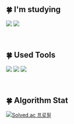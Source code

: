 
<h2 align="left"> 🍀 I'm studying </h2>
<div>
  <img src="https://img.shields.io/badge/C sharp-239120?style=flat&logo=csharp&logoColor=white"/>
  <img src="https://img.shields.io/badge/C++-00599C?style=flat&logo=c%2B%2B&logoColor=white"/>
</div>
<br/><br/>

<h2 align="left"> 🍀 Used Tools </h2>

<div>
  <img src="https://img.shields.io/badge/Unity-FFFFFF?style=flat&logo=Unity&logoColor=black"/>
  <img src="https://img.shields.io/badge/Visual studio-5C2D91?style=flat&logo=visualstudio&logoColor=white"/>
  <img src="https://img.shields.io/badge/Github-181717?style=flat&logo=github&logoColor=white"/>
</div>
<br/><br/>

<h2 align="left"> 🍀 Algorithm Stat </h2>

[![Solved.ac
프로필](http://mazassumnida.wtf/api/generate_badge?boj=rladmschd0032)](https://solved.ac/rladmschd0032)
